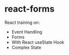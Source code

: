 # react-forms

React training on:

- Event Handling
- Forms
- With React useState Hook
- Complex State
